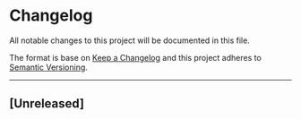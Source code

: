 # Changelog
All notable changes to this project will be documented in this file.

The format is base on [Keep a Changelog](http://keepachangelog.com/en/1.0.0/)
and this project adheres to [Semantic Versioning](http://semver.org/spec/v2.0.0.html).

---
## [Unreleased]